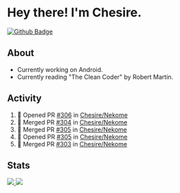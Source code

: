 # Hey there! I'm Chesire.

[![Github Badge](https://img.shields.io/badge/-Github-000?style=flat-square&logo=Github&logoColor=white&link=https://github.com/chesire)](https://github.com/chesire)

## About
<!-- Uses https://github.com/Chesire/natemoo-re -->
* Currently working on Android.
* Currently reading "The Clean Coder" by Robert Martin.
<!--
* Currently listening to: 
<a href="https://natemoo-re-iirbxe7wf.vercel.app/now-playing?open">
    <img src="https://natemoo-re-iirbxe7wf.vercel.app/now-playing" width="256" height="64" alt="Now Playing">
</a>  
-->

## Activity
<!-- Uses https://github.com/jamesgeorge007/github-activity-readme -->
<!--START_SECTION:activity-->
1. 💪 Opened PR [#306](https://github.com//Chesire/Nekome/pull/306) in [Chesire/Nekome](https://github.com//Chesire/Nekome)
2. 🎉 Merged PR [#304](https://github.com//Chesire/Nekome/pull/304) in [Chesire/Nekome](https://github.com//Chesire/Nekome)
3. 🎉 Merged PR [#305](https://github.com//Chesire/Nekome/pull/305) in [Chesire/Nekome](https://github.com//Chesire/Nekome)
4. 💪 Opened PR [#305](https://github.com//Chesire/Nekome/pull/305) in [Chesire/Nekome](https://github.com//Chesire/Nekome)
5. 🎉 Merged PR [#303](https://github.com//Chesire/Nekome/pull/303) in [Chesire/Nekome](https://github.com//Chesire/Nekome)
<!--END_SECTION:activity-->

## Stats
<a href="https://github-readme-stats.vercel.app/api/top-langs/?username=chesire&theme=tokyonight">
    <img src="https://github-readme-stats.vercel.app/api/top-langs/?username=chesire&layout=compact&theme=tokyonight" >
</a>
<a href="https://github-readme-stats.vercel.app/api?username=chesire&show_icons=true&theme=tokyonight">
    <img src="https://github-readme-stats.vercel.app/api?username=chesire&show_icons=true&theme=tokyonight" >
</a>  
